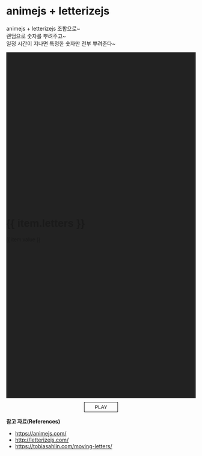 # animejs + letterizejs

animejs + letterizejs 조합으로~<br>
랜덤으로 숫자를 뿌려주고~<br>
일정 시간이 지나면 특정한 숫자만 전부 뿌려준다~

<div class="random">
  <h1 class="random__letters">
    <span
      v-for="(item, index) in randomLetters"
      :key="index"
      :class="['letters', `letters-${index + 1}`]"
    >
      {{ item.letters }}
    </span>
  </h1>
  <div class="random__group">
    <p
      v-for="(item, index) in randomValue"
      :key="index"
      class="random__item"
    >
      <!-- :class="['random__item', { 'is-active': active }]" -->
      {{ item.value }}
    </p>
  </div>
</div>

<div class="controller">
  <button type="button" class="button play">PLAY</button>
</div>

**참고 자료(References)**
* <https://animejs.com/>
* <http://letterizejs.com/>
* <https://tobiasahlin.com/moving-letters/>

<script>
import Letterize from 'letterizejs';
import anime from 'animejs/lib/anime.es.js';
export default {
  name: 'random',
  data() {
    return {
      autoplay: false,
      active: false,
      randomLetters: [
        {
          letters: 'Ready'
        },
        {
          letters: 'Set'
        },
        {
          letters: 'Go!'
        }
      ],
      randomValue: [
        {
          value: '01 01 01 01 01 01 01 01 01 01'
        },
        {
          value: '02 02 02 02 02 02 02 02 02 02'
        },
        {
          value: '03 03 03 03 03 03 03 03 03 03'
        },
        {
          value: '04 04 04 04 04 04 04 04 04 04'
        },
        {
          value: '05 05 05 05 05 05 05 05 05 05'
        },
        {
          value: '06 06 06 06 06 06 06 06 06 06'
        },
        {
          value: '07 07 07 07 07 07 07 07 07 07'
        },
        {
          value: '08 08 08 08 08 08 08 08 08 08'
        },
        {
          value: '09 09 09 09 09 09 09 09 09 09'
        },
        {
          value: '10 10 10 10 10 10 10 10 10 10'
        },
        {
          value: '11 11 11 11 11 11 11 11 11 11'
        },
        {
          value: '12 12 12 12 12 12 12 12 12 12'
        },
        {
          value: '13 13 13 13 13 13 13 13 13 13'
        },
        {
          value: '14 14 14 14 14 14 14 14 14 14'
        },
        {
          value: '15 15 15 15 15 15 15 15 15 15'
        }
      ]
    }
  },
  mounted() {
    const setLetters = {};
    setLetters.opacityIn = [0, 1];
    setLetters.scaleIn = [0.2, 1];
    setLetters.scaleOut = 3;
    setLetters.durationIn = 800;
    setLetters.durationOut = 600;
    setLetters.delay = 400;
    const letterize = new Letterize({
      targets: '.random__item'
    });
    let lettersTimeLine;
    lettersTimeLine = anime.timeline({
      loop: 1,
      autoplay: false,
      update: function() {
        document.querySelector('.play').style.opacity = 0;
        document.querySelector('.play').style.transform = 'translateY(-40px)';
      },
      loopComplete: function(anim) {
        lettersTimeLine = anime.timeline({
          targets: letterize.listAll,
          delay: anime.stagger(100, {
            grid: [letterize.list[0].length, letterize.list.length],
            from: 'center'
          }),
          loop: 1,
          changeComplete: function(anim) {
            document.querySelector('.play').style.opacity = 1;
            document.querySelector('.play').style.transform = 'translateY(0)';
          },
        }).add({
          targets: '.random__item',
          opacity: 1,
          delay: anime.stagger(100, {
            grid: [letterize.list[0].length, letterize.list.length],
            from: 'center'
          }),
        })
        .add({
          scale: 0.8
        })
        .add({
          letterSpacing: '9px'
        })
        .add({
          scale: 1
        })
        .add({
          letterSpacing: '6px'
        })
        .add({
          targets: '.random__item',
          opacity: 0,
          delay: anime.stagger(100, {
            grid: [letterize.list.length, letterize.list[0].length]
          }),
        }).finished.then(this.logFinished);
      }
    });

    lettersTimeLine
    .add({
      targets: '.letters-1',
      opacity: setLetters.opacityIn,
      scale: setLetters.scaleIn,
      duration: setLetters.durationIn
    }).add({
      targets: '.letters-1',
      opacity: 0,
      scale: setLetters.scaleOut,
      duration: setLetters.durationOut,
      easing: 'easeInExpo',
      delay: setLetters.delay
    }).add({
      targets: '.letters-2',
      opacity: setLetters.opacityIn,
      scale: setLetters.ScaleIn,
      duration: setLetters.durationIn
    }).add({
      targets: '.letters-2',
      opacity: 0,
      scale: setLetters.scaleOut,
      duration: setLetters.durationOut,
      easing: 'easeInExpo',
      delay: setLetters.delay
    }).add({
      targets: '.letters-3',
      opacity: setLetters.opacityIn,
      scale: setLetters.ScaleIn,
      duration: setLetters.durationIn
    }).add({
      targets: '.letters-3',
      opacity: 0,
      scale: setLetters.scaleOut,
      duration: setLetters.durationOut,
      easing: 'easeInExpo',
      delay: setLetters.delay
    // }).finished.then(this.logFinished);
    });

    document.querySelector('.play').onclick = lettersTimeLine.play;
  },
  methods: {
    logFinished() {
      console.log('finished');
   },
    randomValues() {
      const values = this.randomValue;
      values.forEach(e =>
        e.value = values[Math.floor(Math.random() * values.length)].value
      );
    }
  }
}
</script>
<style lang="less">
  .random {
    z-index: 1;
    box-sizing: border-box;
    position: relative;
    padding: 10vh 0;
    background-color: #222;
    font-family: "Khula", sans-serif;
    overflow: hidden;
    span {
      display: block;
    }
    &__letters {
      position: absolute;
      top: 50%;
      left: 50%;
      width: 100%;
      margin: 0;
      color: #fff;
      font-size: 4.5em;
      text-align: center;
      font-weight: 900;
      transform: translate(-50%, -50%);
      .letters {
        position: absolute;
        top: -50px;
        left: -60px;
        right: -60px;
        opacity: 0;
        margin: auto;
      }
    }
    &__group {
      display: flex;
      align-items: center;
      justify-content: center;
      flex-wrap: wrap;
      margin: 0 auto;
      text-align: center;
    }
    &__item {
      opacity: 0;
      transition: opacity .6s ease-in;
      display: inline-flex;
      margin: 0;
      color: #fff;
      font-size: 14px;
      letter-spacing: 6px;
      line-height: 1.2;
      text-align: center;
      text-transform: uppercase;
    }
  }
  .controller {
    margin-top: 10px;
    height: 27px;
    text-align: center;
    .button {
      transition: opacity .4s ease, transform .4s ease;
      width: 90px;
      padding: 5px 0;
      background: none;
      border: 1px solid #000;
      cursor: none;
    }
  }
</style>